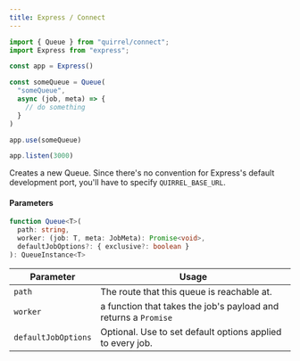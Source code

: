 ```yaml
---
title: Express / Connect
---
```


```ts
import { Queue } from "quirrel/connect";
import Express from "express";

const app = Express()

const someQueue = Queue(
  "someQueue",
  async (job, meta) => {
    // do something
  }
)

app.use(someQueue)

app.listen(3000)
```

Creates a new Queue.
Since there's no convention for Express's default development port, you'll have to specify `QUIRREL_BASE_URL`.

#### Parameters

```ts
function Queue<T>(
  path: string,
  worker: (job: T, meta: JobMeta): Promise<void>,
  defaultJobOptions?: { exclusive?: boolean }
): QueueInstance<T>
```

| Parameter           | Usage                                                           |
| ------------------- | --------------------------------------------------------------- |
| `path`              | The route that this queue is reachable at.                      |
| `worker`            | a function that takes the job's payload and returns a `Promise` |
| `defaultJobOptions` | Optional. Use to set default options applied to every job.      |
